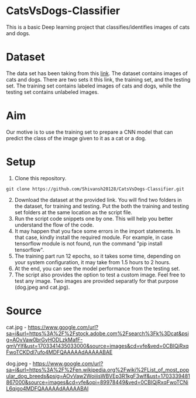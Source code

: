 # CatsVsDogs-Classifier

This is a basic Deep learning project that classifies/identifies images of cats and dogs.

# Dataset
The data set has been taking from this [link](https://www.kaggle.com/competitions/dogs-vs-cats/data).
The dataset contains images of cats and dogs. There are two sets it this link, the training set, and the testing set.
The training set contains labeled images of cats and dogs, while the testing set contains unlabeled images.

# Aim
Our motive is to use the training set to prepare a CNN model that can predict the class of the image given to it as a cat or a dog.

# Setup
1. Clone this repository.
```
git clone https://github.com/Shivansh20128/CatsVsDogs-Classifier.git
```

2. Download the dataset at the provided link. You will find two folders in the dataset, for training and testing. Put the both the training and testing set folders at the same location as the script file.
1. Run the script code snippets one by one. This will help you better understand the flow of the code.
1. It may happen that you face some errors in the import statements. In that case, kindly install the required module. For example, in case tensorflow module is not found, run the command "pip install tensorflow".
1. The training part run 12 epochs, so it takes some time, depending on your system configuration, it may take from 1.5 hours to 2 hours. 
1. At the end, you can see the model performance from the testing set. 
1. The script also provides the option to test a custom image. Feel free to test any image. Two images are provided separatly for that purpose (dog.jpeg and cat.jpg).

# Source
cat.jpg - https://www.google.com/url?sa=i&url=https%3A%2F%2Fstock.adobe.com%2Fsearch%3Fk%3Dcat&psig=AOvVaw0brGyHODLzkMafF-gmVYIf&ust=1703341435033000&source=images&cd=vfe&ved=0CBIQjRxqFwoTCKDdl7ufo4MDFQAAAAAdAAAAABAE

dog.jpeg - https://www.google.com/url?sa=i&url=https%3A%2F%2Fen.wikipedia.org%2Fwiki%2FList_of_most_popular_dog_breeds&psig=AOvVaw2WoiiisWBVEp3R1kgF3wlf&ust=1703339481867000&source=images&cd=vfe&opi=89978449&ved=0CBIQjRxqFwoTCNiL6qigo4MDFQAAAAAdAAAAABAI
